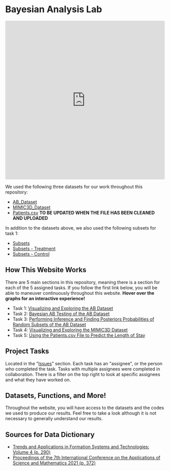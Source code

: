 # Bayesian Analysis Lab

<iframe src="https://codesandbox.io/embed/los-admitgroup-count-jkksjv?fontsize=14&hidenavigation=1&theme=dark"
     style="width:100%; height:500px; border:0; border-radius: 4px; overflow:hidden;"
     title="LOS_AdmitGroup_COUNT"
     allow="accelerometer; ambient-light-sensor; camera; encrypted-media; geolocation; gyroscope; hid; microphone; midi; payment; usb; vr; xr-spatial-tracking"
     sandbox="allow-forms allow-modals allow-popups allow-presentation allow-same-origin allow-scripts"
   ></iframe>

We used the following three datasets for our work throughout this repository:
 * [AB_Dataset](https://github.com/EvaGostiuk/MAT4376-project-2-team-3/blob/master/AB_DataSet/ab_data_v2.xlsx)
 * [MIMIC3D_Dataset](https://github.com/EvaGostiuk/MAT4376-project-2-team-3/blob/master/MIMIC3D_DataSet/mimic3d_v3.csv)
 * [Patients.csv](https://github.com/EvaGostiuk/MAT4376-project-2-team-3/blob/master/PATIENTS_DataSet/Patient.csv) **TO BE UPDATED WHEN THE FILE HAS BEEN CLEANED AND UPLOADED**

In addition to the datasets above, we also used the following subsets for task 1:
 * [Subsets](https://github.com/EvaGostiuk/MAT4376-project-2-team-3/blob/master/AB_DataSet/task_1/subsets.xlsx)
 * [Subsets - Treatment](https://github.com/EvaGostiuk/MAT4376-project-2-team-3/blob/master/AB_DataSet/task_1/subsets_treatment.xlsx)
 * [Subsets - Control](https://github.com/EvaGostiuk/MAT4376-project-2-team-3/blob/master/AB_DataSet/task_1/subsets_control.xlsx)

## How This Website Works

There are 5 main sections in this repository, meaning there is a section for each of the 5 assigned tasks. If you follow the first link below, you will be able to maneuver continuously throughout this website. **Hover over the graphs for an interactive experience!**
  * Task 1: [Visualizing and Exploring the AB Dataset](https://github.com/EvaGostiuk/MAT4376-project-2-team-3/blob/master/AB_DataSet/task_1/README.md)
  * Task 2: [Bayesian AB Testing of the AB Dataset](https://github.com/EvaGostiuk/MAT4376-project-2-team-3/blob/master/AB_DataSet/task_2/README.md)
  * Task 3: [Performing Inference and Finding Posteriors Probabilities of Random Subsets of the AB Dataset](https://github.com/EvaGostiuk/MAT4376-project-2-team-3/blob/master/AB_DataSet/task_3/README.md)
  * Task 4: [Visualizing and Exploring the MIMIC3D Dataset](https://github.com/EvaGostiuk/MAT4376-project-2-team-3/blob/master/MIMIC3D_DataSet/README.md)
  * Task 5: [Using the Patients.csv File to Predict the Length of Stay](https://github.com/EvaGostiuk/MAT4376-project-2-team-3/blob/master/PATIENTS_DataSet/README.md)

## Project Tasks

Located in the "[Issues](https://github.com/EvaGostiuk/MAT4376-project-2-team-3/issues)" section. Each task has an "assignee", or the person who completed the task. Tasks with multiple assignees were completed in collaboration. There is a filter on the top right to look at specific assignees and what they have worked on.

## Datasets, Functions, and More!

Throughout the website, you will have access to the datasets and the codes we used to produce our results. Feel free to take a look although it is not necessary to generally understand our results. 

## Sources for Data Dictionary
  * [Trends and Applications in Formation Systems and Technologies: Volume 4 (p. 290)](https://books.google.ca/booksid=jj8mEAAAQBAJ&pg=PA290&lpg=PA290&dq=NumDiagnosis+NumProcs+AdmitProcedure+NumCPTevents+NumInput+NumLabs+NumMicroLabs+NumNotes+NumOutput+NumRx+NumProcEvents+NumTransfers+NumChartEvents+ExpiredHospital+TotalNumInteract+LOSgroupNum&source=bl&ots=7mYlsmHXYF&sig=ACfU3U1uUnfWBGQcDTwSHTcxvscV6slJAQ&hl=en&sa=X&ved=2ahUKEwjNudzL6q7_AhX4jokEHS-pDZEQ6AF6BAggEAM#v=onepage&q=NumDiagnosis%20NumProcs%20AdmitProcedure%20NumCPTevents%20NumInput%20NumLabs%20NumMicroLabs%20NumNotes%20NumOutput%20NumRx%20NumProcEvents%20NumTransfers%20NumChartEvents%20ExpiredHospital%20TotalNumInteract%20LOSgroupNum&f=false)
  * [Proceedings of the 7th International Conference on the Applications of Science and Mathematics 2021 (p. 372)](https://books.google.ca/books?id=5qd3EAAAQBAJ&pg=PA372&lpg=PA372&dq=medical+dataset+glossary+NumMicroLabs%09NumNotes%09NumOutput%09NumRx%09NumProcEvents&source=bl&ots=lTXPeFn_3w&sig=ACfU3U0WBIhArvTx6bFen5EdG_QsSIq_ug&hl=en&sa=X&ved=2ahUKEwiz0ZGa8a7_AhVbkYkEHVRTC8oQ6AF6BAgIEAM#v=onepage&q=medical%20dataset%20glossary%20NumMicroLabs%09NumNotes%09NumOutput%09NumRx%09NumProcEvents&f=false)
